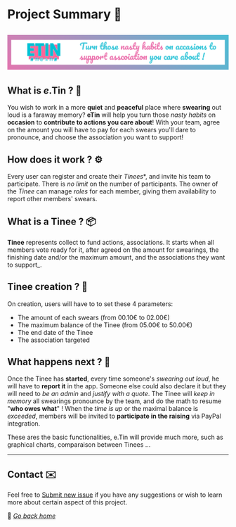 # Project Summary 📄

## ![alt text](../src/img/banner.png "eTin wiki banner")

## What is *e*.Tin ? 📖

You wish to work in a more **quiet** and **peaceful** place where **swearing** out loud is a faraway memory? **eTin** will help you turn those _nasty habits_ on **occasion** to **contribute to actions you care about**! With your team, agree on the amount you will have to pay for each swears you'll dare to pronounce, and choose the association you want to support!

## How does it work ? ⚙️

Every user can register and create their _Tinees_*, and invite his team to participate. There is _no limit_ on the number of participants. The owner of the _Tinee_ can manage _roles_ for each member, giving them availability to report other members' swears.

## What is a Tinee ? 📦

**Tinee** represents collect to fund actions, associations. It starts when all members vote ready for it, after agreed on the amount for swearings, the finishing date and/or the maximum amount,  and the associations they want to support_.

## Tinee creation ? 🎉

On creation, users will have to to set  these 4 parameters:

* The amount of each swears (from 00.10€ to 02.00€)
* The maximum balance of the Tinee (from 05.00€ to 50.00€)
* The end date of the Tinee
* The association targeted

## What happens next ? 🤭

Once the Tinee has **started**, every time someone's _swearing out loud_, he will have to **report it** in the app. Someone else could also declare it but they will need to _be an admin_ and _justify with a quote_.
The Tinee will _keep in memory_ all swearings pronounce by the team, and do the math to resume "**who owes what**" !
When the _time is up_ or the maximal balance is _exceeded_, members will be invited to **participate in the raising** via PayPal integration.

These ares the basic functionalities, e.Tin will provide much more, such as  graphical charts, comparaison between Tinees …

***

## Contact ✉️

Feel free to [Submit new issue](https://github.com/louiiuol/swear-tin/issues) if you have any suggestions or wish to learn more about certain aspect of this project.

🏡 *[Go back home](../README.md)*
